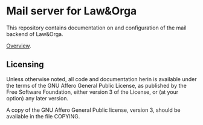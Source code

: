 # Mail server for Law&Orga

This repository contains documentation on and configuration of the mail backend
of Law&Orga.

[Overview](/doc/overview.md).


## Licensing

Unless otherwise noted, all code and documentation herin is available under
the terms of the GNU Affero General Public License, as published by the Free
Software Foundation, either version 3 of the License, or (at your option) any
later version.

A copy of the GNU Affero General Public license, version 3, should be available
in the file COPYING.
